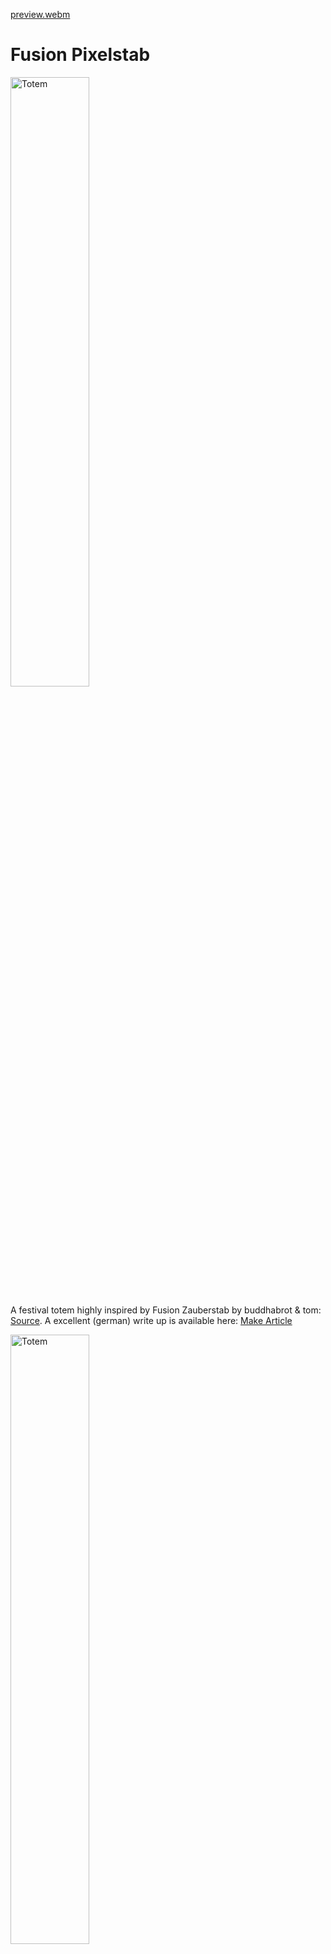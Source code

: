 [preview.webm](https://github.com/user-attachments/assets/b31f7aae-a3af-4f83-a82b-83c6bf008d21)

# Fusion Pixelstab

<img src="media/photo/intro_night.webp" alt="Totem" width="50%"/>


A festival totem highly inspired by Fusion Zauberstab by buddhabrot & tom: [Source](https://git.binary-kitchen.de/buddhabrot/fusion-zauberstab). A excellent (german) write up is available here: [Make Article](https://git.binary-kitchen.de/buddhabrot/fusion-zauberstab/src/branch/master/make_artikel/gesamt.md)

<img src="media/photo/intro_day.webp" alt="Totem" width="50%"/>

## Repository

Containing

* 3D files for 3D printing
* A guide to configure and assembly
* No software as its just WLED config or (in case for the meshtastic addon, respective configuration)

## Features

* 2,40m tall -> easily visible
* 256 LEDs -> bright
* easy to carry
* huge choice of LED pattern
* no programming or soldering required
* using standard components, no custom PCBs

Here is a short video in action:

[first_night_test.webm](https://github.com/user-attachments/assets/08eeb2bc-af02-406a-8e4e-26b63fb9f7b4)


## Concept

I have also built the totem mentioned above ("Zauberstab"). Its a very high quality totem with a ton of features, extremely nice looking und unique.
 I wanted to build something more accessible, something which needs less soldering (no soldering at all), does not need a laser cutter and in general: its my own design.
 I am using standard parts from shops like AliExpress, standard open source software like WLED and of course, my 3D printer.
The design supports addon-ons, like a meshtastic node that sends the location of the totem to my peers.

## Bill of material

<img src="media/img/16x16_led_matrix.webp" alt="Totem" width="25%"/>

* A 16x16 RBG LED Matrix. I use a 12V version, but also a 5V should be fine. Data protocol is supported by WLED
* WLED compatible LED driver: ["WLED PD Energy Meter ESP32 Sounds Reactive Addressable LED Strip Controller"](https://www.athom.tech/blank-1/wled-pd-energy-meter-esp32-sounds-reactive-addressable-led-strip-controller])
    * Microphone built in and supported by WLED
    * Power input: 12V via USB-C power delivery
* Power: Powerbank with USB-C output, in particular one which supports 12V, in particular "Anker Powerbank 20.000mAh" Model A1689
    * fairly cheap
    * delivers 12V via USB-C
    * can be charged through a different port
    * mounted as "foot" of the rod to balance weight
* Power is routed trough the aluminum rod via 2m USB-C cable. Connected with a magnetic usb-c to usb-c coupler, as the connection is not accessible and inside the rod.
    * usb-c female to female adapter
    * VAFOTON / Model VAF-H006 magnetic coupler (with power delivery support)
    * generic usb-c cable (with power delivery), 2m. Longer or shorter cable will not fit into the rod
* Aluminum rod, 20mm (outside), 17mm (inside), 2m long from a local hardware store ("Bauhaus")
* Some standard 3mm screws and heatset inserts
    * 2 long 35mm screws
    * some shorter screws from a set of screws
* 3D printed body
    * 500g Filament
    * color of your choice but I recommend white for the diffusor for starters
* pig tail 4pin LED Matrix connector
    * if no at hand, you could desolder the output one from the matrix and use it at the input side
   

<img src="media/photo/under_water_Test.webp" alt="Totem" width="75%"/>

As the diffusor is somewhat water tight, it even works under water. Don't try this at a festival without a backup unit

## Software

[WLED](https://kno.wled.ge). Since 0.15+ its audio reactive. That means, it has built in 2D pattern, built in sound (claps) and music (bpm) aware animations. Needs to be flashed on the ESP via webflasher. After flashing
* configure the microphones GPIOs
  
<img src="media/img/mic_config.webp" alt="Totem" width="50%"/>

* configure the LED matrix
  
<img src="media/img/wled_config.webp" alt="Totem" width="50%"/>

* configure a startup pattern of your liking, so you do not need to manually select a pattern after each reboot
* optional: flash WLED with usermods for the built in current sensor. I did this, measured the current once (it was the same as with the external USB-multimeter) and left it deactivated as I do not need online power monitoring
  
<img src="media/img/INA_config_for_usermod_firmware.webp" alt="Totem" width="25%"/>

Time for a first test

[first_look_50percent.webm](https://github.com/user-attachments/assets/14035ada-8678-426e-b955-b69719d0cac9)


## Electricity

I choose 12V power delivery, because its available in many power banks. A 5V panel needs more amps than most power banks can deliver, but with 12V the current consumption is low enough, so the power banks does not shut down if a bright pattern is shown. Also cables can be thinner and no need to feed the matrix from both sides, although its easily done using the existing connectors

## Shape

I rolled the 256 pixel-panel to a tube. Take care to roll in a way the single stripes are not bent. Then I designed the whole assembly around the circumference

<img src="media/photo/rolling.webp" alt="Totem" width="75%"/>

## Design

Fusion 360 was used. Its free for makers and its easy enough to handle. I love the slicer integration. You can send a model directly to your prusa slicer, print, optimize and repeat

<img src="media/img/embossing_for_the_win.webp" alt="Totem" width="75%"/>

Play around with the pixel pattern. Squiggly pixels? Brick layer pixels? Just draw one pixel, multiply it by 16x16 on a sketch and emboss it to a cylinder.

## 3D printing

A lot of experiments have been done
* Differnet pixel shapes
* 
<img src="media/photo/different_pixel_geometry.webp" alt="Totem" width="75%"/>

* Slicing tricks: Enable 10+ perimeters, so the bridging algorithm is tricked into using circular bridges
  
<img src="media/photo/overhangs.webp" alt="Totem" width="75%"/>
<img src="media/img/slicer_settings_add_perimenters.webp" alt="Totem" width="100%"/>
<img src="media/photo/good_bridges.webp" alt="Totem" width="75%"/>

* Different sleeves as diffusor from different materials

<img src="media/photo/different_shell_options.webp" alt="Totem" width="100%"/>

* PLA, white: color neutral
    
[first_static_fire.webm](https://github.com/user-attachments/assets/1b86edbb-ebab-416d-8447-a735b7279c38)
    
* PLA, yellow: nice warm effect and good looking at daylight
* PVB, smoke grey: "darker" look at day, cool pattern at night. No need to go the extra mile and make it transparent with iso propanol. Negative payoff as diffusion is desired to mask the pixels
  
<img src="media/photo/no_need_to_smooth_pvb.webp" alt="Totem" width="100%"/>
    
* for the pixel pattern cylinder: use a dark color. Using white bleeds too much light to the next pixel

## Assembly

I suggest to begin with the top electronics. Connect the matrix to your ESP. Roll it up. Stick it into the cylinder

<img src="media/photo/assembly_tip.webp" alt="Totem" width="100%"/>

In the beginning its useful to have a split cylinder as you need to access the inners more often. Later on a full cylinder can be used, but needs to be cut if you ever want to get the panel out again.

<img src="media/img/split_body_for_easy_assembly.webp" alt="Totem" width="50%"/>

For the foot, its quite straight forward

<img src="media/photo/foot_assembly.webp" alt="Totem" width="100%"/>

Note: I am using a magnetic connector and the female-female usb-c connector from the bill of material to have an easily swappable foot. So you can quickly recharge the totem in 10 seconds. Currently one screw holds the foot, this can be improved with a different clamping mechanism.

## Shakedown run

<img src="media/photo/shake_down_test.webp" alt="Totem" width="100%"/>

Try the totem before going to a festival.
Experiences from Zauberstab:
* Microphone's gain needs to be adjusted to excessive volume. Have your smartphone with you at the first test at stage to change settings
* Hammer it a few times onto concrete to check nothing comes loose
  
[first_stomp.webm](https://github.com/user-attachments/assets/597eaff7-7861-46d7-b57b-04249846276d)

* Let the totem fall straight down on the concrete. It will break the sleeve. so print a couple of extras
* Test for rain tightness, I even dipped it into water

[water_test.webm](https://github.com/user-attachments/assets/b024f466-a88c-4878-802c-13ecfd0e517c)


* adjust pixel brightness, at night you do not need full brightness, it also drains your battery quickly

## next steps

* add a relay or switch to be able to shut down the totem if its not in use. currently you need to manually remove the battery for that

## niceties

* If you have a laser engraver, you could engrave the stick with your name

<img src="media/photo/stick_engraving.webp" alt="Totem" width="50%"/>

## Addons

### Meshtastic. 
I added a module to send the gps coordinates to other [meshtastic](https://meshtastic.org) devices.
Meshtastic is an open source peer to peer network, that enables text communication off  the grid over several km with minimal current draw. It can also transmit your gps position. Ideal to not get lost to your peers in a remote location.
This is totally optional. The module is self contained and sits on top. Can be removed without any screws. The display is visible from the outside so you can also read messages on the pole or see the notification light if its time to check the meshtastic app. In theory the aluminum rod could be replaced with something which could hold a very long antenna, to boost the signal further. The 3db antenna should already give you some km of range, which could be not enough for a large camp site

#### Bill of material

* [Mesh Node T114](https://heltec.org/project/mesh-node-t114/) with GPS, see also [Meshtastic](https://meshtastic.org/docs/hardware/devices/heltec-automation/mesh-node/)
* An old smartphone battery
* A +3db external antenna

The addon module can be removed at any time. Currently it does not draw power from the main power bank as at the head of the  pole I have only 12V available (to be exact, the ESP could deliver some few mA at 3.3V at its digital outputs...)

<img src="media/photo/addon_meshtastic_node.webp" alt="Totem" width="100%"/>

